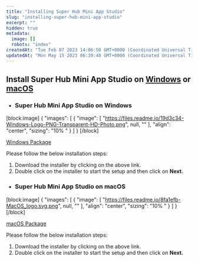 ```yaml
---
title: "Installing Super Hub Mini App Studio"
slug: "installing-super-hub-mini-app-studio"
excerpt: ""
hidden: true
metadata: 
  image: []
  robots: "index"
createdAt: "Tue Feb 07 2023 14:06:50 GMT+0000 (Coordinated Universal Time)"
updatedAt: "Mon May 15 2023 06:39:48 GMT+0000 (Coordinated Universal Time)"
---
```

## Install Super Hub Mini App Studio on [Windows](doc:installing-super-hub-mini-app-studio#super-hub-mini-app-studio-on-windows) or [macOS](doc:installing-super-hub-mini-app-studio#super-hub-mini-app-studio-on-macos)

- ### Super Hub Mini App Studio on Windows

[block:image]
{
  "images": [
    {
      "image": [
        "https://files.readme.io/19d3c34-Windows-Logo-PNG-Transparent-HD-Photo.png",
        null,
        ""
      ],
      "align": "center",
      "sizing": "10% "
    }
  ]
}
[/block]


[Windows Package](<>)     

Please follow the below installation steps:

1. Download the installer by clicking on the above link. 
2. Double click on the installer to start the setup and then click on **Next.**

- ### Super Hub Mini App Studio on macOS

[block:image]
{
  "images": [
    {
      "image": [
        "https://files.readme.io/8fa1efb-MacOS_logo.svg.png",
        null,
        ""
      ],
      "align": "center",
      "sizing": "10% "
    }
  ]
}
[/block]


[macOS Package](<>)

Please follow the below installation steps:

1. Download the installer by clicking on the above link. 
2. Double click on the installer to start the setup and then click on **Next.**
